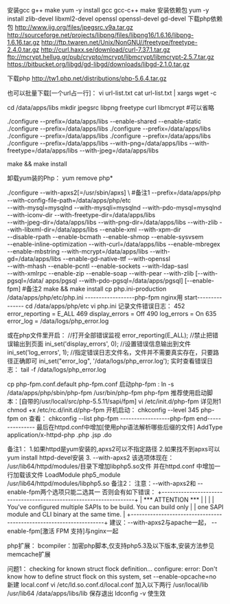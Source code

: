 安装gcc g++ make
yum -y install gcc gcc-c++ make 
安装依赖包
yum -y install zlib-devel libxml2-devel openssl openssl-devel gd-devel
下载php依赖包
http://www.ijg.org/files/jpegsrc.v9a.tar.gz
http://sourceforge.net/projects/libpng/files/libpng16/1.6.16/libpng-1.6.16.tar.gz
http://ftp.twaren.net/Unix/NonGNU//freetype/freetype-2.4.0.tar.gz
http://curl.haxx.se/download/curl-7.37.1.tar.gz
ftp://mcrypt.hellug.gr/pub/crypto/mcrypt/libmcrypt/libmcrypt-2.5.7.tar.gz
https://bitbucket.org/libgd/gd-libgd/downloads/libgd-2.1.0.tar.gz

下载php
http://tw1.php.net/distributions/php-5.6.4.tar.gz

也可以批量下载[一个url占一行]：
vi url-list.txt
cat url-list.txt | xargs wget -c

cd /data/apps/libs
mkdir jpegsrc libpng freetype curl libmcrypt #可以省略

./configure --prefix=/data/apps/libs --enable-shared --enable-static
./configure --prefix=/data/apps/libs 
./configure --prefix=/data/apps/libs
./configure --prefix=/data/apps/libs
./configure --prefix=/data/apps/libs
./configure --prefix=/data/apps/libs --with-png=/data/apps/libs --with-freetype=/data/apps/libs --with-jpeg=/data/apps/libs

make && make install

卸载yum装的Php：
yum remove php*

./configure --with-apxs2[=/usr/sbin/apxs] \ #备注1
--prefix=/data/apps/php \
--with-config-file-path=/data/apps/php/etc \
--with-mysql=mysqlnd --with-mysqli=mysqlnd --with-pdo-mysql=mysqlnd \
--with-iconv-dir --with-freetype-dir=/data/apps/libs \
--with-jpeg-dir=/data/apps/libs --with-png-dir=/data/apps/libs --with-zlib --with-libxml-dir=/data/apps/libs --enable-xml --with-xpm-dir \
--disable-rpath --enable-bcmath --enable-shmop --enable-sysvsem \
--enable-inline-optimization --with-curl=/data/apps/libs --enable-mbregex \
--enable-mbstring --with-mcrypt=/data/apps/libs --with-gd=/data/apps/libs --enable-gd-native-ttf --with-openssl \
--with-mhash --enable-pcntl --enable-sockets --with-ldap-sasl \
--with-xmlrpc --enable-zip --enable-soap --with-pear --with-zlib [--with-pgsql=/data/
apps/pgsql  --with-pdo-pgsql=/data/apps/pgsql] [--enable-fpm] #备注2
make && make install 
cp php.ini-production /data/apps/php/etc/php.ini
------------------php-fpm nginx用 start---------------
cd /data/apps/php/etc
vi php.ini
记录文件错误日志：
452 error_reporting = E_ALL
469 display_errors = Off
490 log_errors = On
635 error_log = /data/logs/php_error.log

或在php文件里开启：
//打开全部错误监视
error_reporting(E_ALL);
//禁止把错误输出到页面
ini_set('display_errors', 0); 
//设置错误信息输出到文件
ini_set('log_errors', 1); 
//指定错误日志文件名，文件并不需要真实存在，只要路径正确即可
ini_set("error_log", '/data/logs/php_error.log'); 
实时查看错误日志：
tail -f /data/logs/php_error.log

cp php-fpm.conf.default php-fpm.conf
启动php-fpm :
ln -s /data/apps/php/sbin/php-fpm /usr/bin/php-fpm
php-fpm
推荐使用启动脚本：[自带的/usr/local/src/php-5.5.11/sapi/fpm]
vi /etc/init.d/php-fpm 详见附1
chmod +x /etc/rc.d/init.d/php-fpm
开机启动：
chkconfig --level 345 php-fpm on
查看：
chkconfig --list php-fpm
------------------php-fpm end---------------
最后在httpd.conf中增加[使用php语法解析哪些后缀的文件]
AddType application/x-httpd-php .php .jsp .do

备注1：
1.如果httpd是yum安装的,apxs2可以不指定路径 2.如果找不到apxs可以yum install httpd-devel安装
3. --with-apxs2 该选项体现在：
/usr/lib64/httpd/modules/目录下增加libphp5.so文件
并在httpd.conf 中增加一行加载该文件
LoadModule php5_module        /usr/lib64/httpd/modules/libphp5.so
备注2：
注意：--with-apxs2和 --enable-fpm两个选项只能二选其一 否则会有如下错误：
+--------------------------------------------------------------------+
|                        *** ATTENTION ***                           |
|                                                                    |
| You've configured multiple SAPIs to be build. You can build only   |
| one SAPI module and CLI binary at the same time.                   |
+--------------------------------------------------------------------+
建议：--with-apxs2与apache一起， --enable-fpm[激活 FPM 支持]与nginx一起

php扩展：
bcompiler：加密php脚本,仅支持php5.3及以下版本,安装方法参见memcache扩展

问题1：
checking for known struct flock definition... configure: error: Don't know how to define struct flock on this system, set --enable-opcache=no
新建 local.conf
vi /etc/ld.so.conf.d/local.conf
加入以下两行
/usr/local/lib
/usr/lib64
/data/apps/libs/lib
保存退出
ldconfig -v 使生效